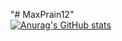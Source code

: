 "# MaxPrain12" 
<br/>
[![Anurag's GitHub stats](https://github-readme-stats.vercel.app/api?username=MaxPrain12)](https://github.com/MaxPrain12/github-readme-stats)
